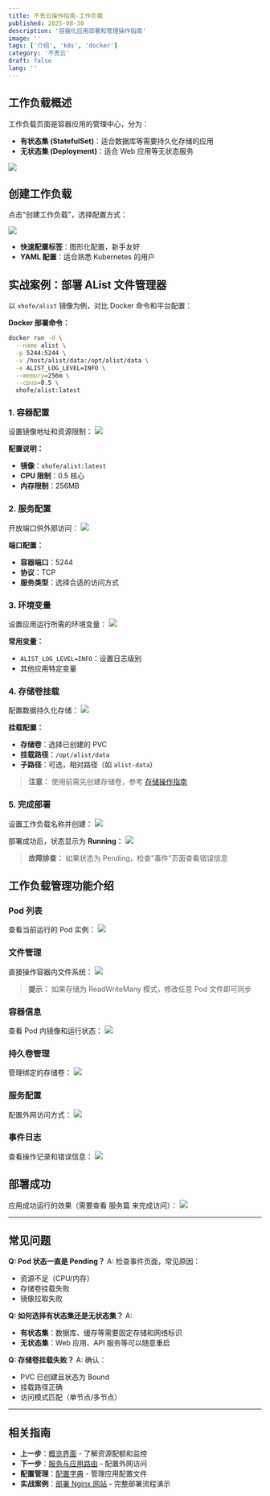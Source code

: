```yaml
---
title: 不丢云操作指南-工作负载
published: 2025-08-30
description: '容器化应用部署和管理操作指南'
image: ''
tags: ['介绍', 'k8s', 'docker']
category: '不丢云'
draft: false 
lang: ''
---
```


## 工作负载概述

工作负载页面是容器应用的管理中心，分为：
- **有状态集 (StatefulSet)**：适合数据库等需要持久化存储的应用
- **无状态集 (Deployment)**：适合 Web 应用等无状态服务

![](../../assets/images/tupian/2025-08-30-20-09-49.png)

## 创建工作负载

点击"创建工作负载"，选择配置方式：

![](../../assets/images/tupian/2025-08-30-20-10-54.png)

- **快速配置标签**：图形化配置，新手友好
- **YAML 配置**：适合熟悉 Kubernetes 的用户

## 实战案例：部署 AList 文件管理器

以 `xhofe/alist` 镜像为例，对比 Docker 命令和平台配置：

**Docker 部署命令：**
```bash
docker run -d \
  --name alist \
  -p 5244:5244 \
  -v /host/alist/data:/opt/alist/data \
  -e ALIST_LOG_LEVEL=INFO \
  --memory=256m \
  --cpus=0.5 \
  xhofe/alist:latest
```

### 1. 容器配置

设置镜像地址和资源限制：
![](../../assets/images/tupian/2025-08-30-20-23-24.png)

**配置说明：**
- **镜像**：`xhofe/alist:latest`
- **CPU 限制**：0.5 核心
- **内存限制**：256MB

### 2. 服务配置

开放端口供外部访问：
![](../../assets/images/tupian/2025-08-30-21-25-46.png)

**端口配置：**
- **容器端口**：5244
- **协议**：TCP
- **服务类型**：选择合适的访问方式

### 3. 环境变量

设置应用运行所需的环境变量：
![](../../assets/images/tupian/2025-08-30-21-26-15.png)

**常用变量：**
- `ALIST_LOG_LEVEL=INFO`：设置日志级别
- 其他应用特定变量

### 4. 存储卷挂载

配置数据持久化存储：
![](../../assets/images/tupian/2025-08-30-21-32-05.png)

**挂载配置：**
- **存储卷**：选择已创建的 PVC
- **挂载路径**：`/opt/alist/data`
- **子路径**：可选，相对路径（如 `alist-data`）

> **注意：** 使用前需先创建存储卷，参考 [存储操作指南](/posts/不丢云操作指南-存储/)

### 5. 完成部署

设置工作负载名称并创建：
![](../../assets/images/tupian/2025-08-30-21-29-40.png)

部署成功后，状态显示为 **Running**：
![](../../assets/images/tupian/2025-08-30-21-43-27.png)

> **故障排查：** 如果状态为 Pending，检查"事件"页面查看错误信息

## 工作负载管理功能介绍

### Pod 列表
查看当前运行的 Pod 实例：
![](../../assets/images/tupian/2025-08-30-21-45-14.png)

### 文件管理
直接操作容器内文件系统：
![](../../assets/images/tupian/2025-08-30-21-46-23.png)

> **提示：** 如果存储为 ReadWriteMany 模式，修改任意 Pod 文件即可同步

### 容器信息
查看 Pod 内镜像和运行状态：
![](../../assets/images/tupian/2025-08-30-21-47-12.png)

### 持久卷管理
管理绑定的存储卷：
![](../../assets/images/tupian/2025-08-30-21-47-38.png)

### 服务配置
配置外网访问方式：
![](../../assets/images/tupian/2025-08-30-21-48-36.png)

### 事件日志
查看操作记录和错误信息：
![](../../assets/images/tupian/2025-08-30-21-49-13.png)

## 部署成功

应用成功运行的效果（需要查看 服务篇 来完成访问）：
![](../../assets/images/tupian/2025-08-30-21-56-28.png)

---

## 常见问题

**Q: Pod 状态一直是 Pending？**
A: 检查事件页面，常见原因：
- 资源不足（CPU/内存）
- 存储卷挂载失败
- 镜像拉取失败

**Q: 如何选择有状态集还是无状态集？**
A: 
- **有状态集**：数据库、缓存等需要固定存储和网络标识
- **无状态集**：Web 应用、API 服务等可以随意重启

**Q: 存储卷挂载失败？**
A: 确认：
- PVC 已创建且状态为 Bound
- 挂载路径正确
- 访问模式匹配（单节点/多节点）

---

## 相关指南

- **上一步**：[概览界面](/posts/不丢云操作指南-概览/) - 了解资源配额和监控
- **下一步**：[服务与应用路由](/posts/不丢云操作指南-服务与应用路由/) - 配置外网访问
- **配置管理**：[配置字典](/posts/不丢云操作指南-配置字典/) - 管理应用配置文件
- **实战案例**：[部署 Nginx 网站](/posts/不丢云操作指南-部署nginx/) - 完整部署流程演示
